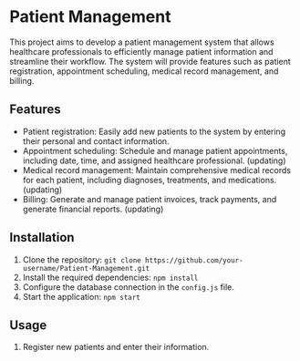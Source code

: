 # Patient Management

This project aims to develop a patient management system that allows healthcare professionals to efficiently manage patient information and streamline their workflow. The system will provide features such as patient registration, appointment scheduling, medical record management, and billing.

## Features

- Patient registration: Easily add new patients to the system by entering their personal and contact information.
- Appointment scheduling: Schedule and manage patient appointments, including date, time, and assigned healthcare professional. (updating)
- Medical record management: Maintain comprehensive medical records for each patient, including diagnoses, treatments, and medications. (updating)
- Billing: Generate and manage patient invoices, track payments, and generate financial reports. (updating)

## Installation

1. Clone the repository: `git clone https://github.com/your-username/Patient-Management.git`
2. Install the required dependencies: `npm install`
3. Configure the database connection in the `config.js` file.
4. Start the application: `npm start`

## Usage

1. Register new patients and enter their information.
